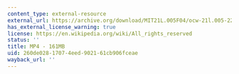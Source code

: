 ```yaml
---
content_type: external-resource
external_url: https://archive.org/download/MIT21L.005F04/ocw-21l.005-22nov2004-220k.mp4
has_external_license_warning: true
license: https://en.wikipedia.org/wiki/All_rights_reserved
status: ''
title: MP4 - 161MB
uid: 260de028-1707-4eed-9021-61cb906fceae
wayback_url: ''
---
```

